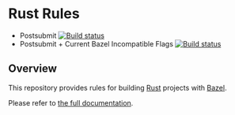 # Rust Rules

* Postsubmit [![Build status](https://badge.buildkite.com/76523cc666caab9ca91c2a08d9ac8f84af28cb25a92f387293.svg?branch=master)](https://buildkite.com/bazel/rustlang-rules-rust-postsubmit?branch=master)
* Postsubmit + Current Bazel Incompatible Flags [![Build status](https://badge.buildkite.com/64e1f18bbd4cb612f8efd44f755f8dc493ffd69b7140d973a9.svg?branch=master)](https://buildkite.com/bazel/rules-rust-plus-bazelisk-migrate)

## Overview

This repository provides rules for building [Rust][rust] projects with [Bazel](https://bazel.build/).

[rust]: http://www.rust-lang.org/

<!-- TODO: Render generated docs on the github pages site again, https://bazelbuild.github.io/rules_rust/ -->

Please refer to [the full documentation](https://bazelbuild.github.io/rules_rust).
